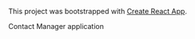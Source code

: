 This project was bootstrapped with [Create React App](https://github.com/facebook/create-react-app).

Contact Manager application